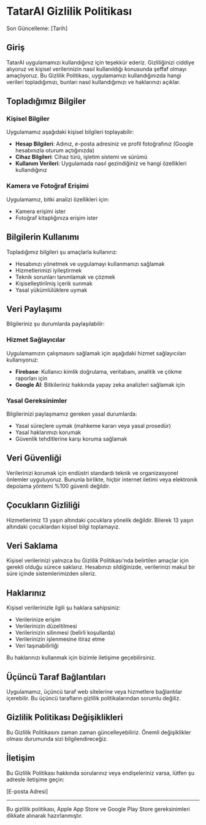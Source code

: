 # TatarAI Gizlilik Politikası

Son Güncelleme: [Tarih]

## Giriş

TatarAI uygulamamızı kullandığınız için teşekkür ederiz. Gizliliğinizi ciddiye alıyoruz ve kişisel verilerinizin nasıl kullanıldığı konusunda şeffaf olmayı amaçlıyoruz. Bu Gizlilik Politikası, uygulamamızı kullandığınızda hangi verileri topladığımızı, bunları nasıl kullandığımızı ve haklarınızı açıklar.

## Topladığımız Bilgiler

### Kişisel Bilgiler

Uygulamamız aşağıdaki kişisel bilgileri toplayabilir:

- **Hesap Bilgileri**: Adınız, e-posta adresiniz ve profil fotoğrafınız (Google hesabınızla oturum açtığınızda)
- **Cihaz Bilgileri**: Cihaz türü, işletim sistemi ve sürümü
- **Kullanım Verileri**: Uygulamada nasıl gezindiğiniz ve hangi özellikleri kullandığınız

### Kamera ve Fotoğraf Erişimi

Uygulamamız, bitki analizi özellikleri için:
- Kamera erişimi ister
- Fotoğraf kitaplığınıza erişim ister

## Bilgilerin Kullanımı

Topladığımız bilgileri şu amaçlarla kullanırız:

- Hesabınızı yönetmek ve uygulamayı kullanmanızı sağlamak
- Hizmetlerimizi iyileştirmek
- Teknik sorunları tanımlamak ve çözmek
- Kişiselleştirilmiş içerik sunmak
- Yasal yükümlülüklere uymak

## Veri Paylaşımı

Bilgileriniz şu durumlarda paylaşılabilir:

### Hizmet Sağlayıcılar
Uygulamamızın çalışmasını sağlamak için aşağıdaki hizmet sağlayıcıları kullanıyoruz:

- **Firebase**: Kullanıcı kimlik doğrulama, veritabanı, analitik ve çökme raporları için
- **Google AI**: Bitkileriniz hakkında yapay zeka analizleri sağlamak için

### Yasal Gereksinimler
Bilgilerinizi paylaşmamız gereken yasal durumlarda:

- Yasal süreçlere uymak (mahkeme kararı veya yasal prosedür)
- Yasal haklarımızı korumak
- Güvenlik tehditlerine karşı koruma sağlamak

## Veri Güvenliği

Verilerinizi korumak için endüstri standardı teknik ve organizasyonel önlemler uyguluyoruz. Bununla birlikte, hiçbir internet iletimi veya elektronik depolama yöntemi %100 güvenli değildir.

## Çocukların Gizliliği

Hizmetlerimiz 13 yaşın altındaki çocuklara yönelik değildir. Bilerek 13 yaşın altındaki çocuklardan kişisel bilgi toplamayız.

## Veri Saklama

Kişisel verilerinizi yalnızca bu Gizlilik Politikası'nda belirtilen amaçlar için gerekli olduğu sürece saklarız. Hesabınızı sildiğinizde, verilerinizi makul bir süre içinde sistemlerimizden sileriz.

## Haklarınız

Kişisel verilerinizle ilgili şu haklara sahipsiniz:

- Verilerinize erişim
- Verilerinizin düzeltilmesi
- Verilerinizin silinmesi (belirli koşullarda)
- Verilerinizin işlenmesine itiraz etme
- Veri taşınabilirliği

Bu haklarınızı kullanmak için bizimle iletişime geçebilirsiniz.

## Üçüncü Taraf Bağlantıları

Uygulamamız, üçüncü taraf web sitelerine veya hizmetlere bağlantılar içerebilir. Bu üçüncü tarafların gizlilik politikalarından sorumlu değiliz.

## Gizlilik Politikası Değişiklikleri

Bu Gizlilik Politikasını zaman zaman güncelleyebiliriz. Önemli değişiklikler olması durumunda sizi bilgilendireceğiz.

## İletişim

Bu Gizlilik Politikası hakkında sorularınız veya endişeleriniz varsa, lütfen şu adresle iletişime geçin:

[E-posta Adresi]

---

Bu gizlilik politikası, Apple App Store ve Google Play Store gereksinimleri dikkate alınarak hazırlanmıştır. 